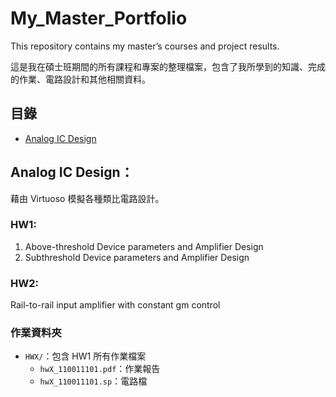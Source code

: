 # My_Master_Portfolio

This repository contains my master’s courses and project results.

這是我在碩士班期間的所有課程和專案的整理檔案，包含了我所學到的知識、完成的作業、電路設計和其他相關資料。

## 目錄

- [Analog IC Design](#analog-ic-design)

## Analog IC Design：

藉由 Virtuoso 模擬各種類比電路設計。

### HW1:
1. Above-threshold Device parameters and Amplifier Design
2. Subthreshold Device parameters and Amplifier Design

### HW2:
Rail-to-rail input amplifier with constant gm control

### 作業資料夾

- `HWX/`：包含 HW1 所有作業檔案
    - `hwX_110011101.pdf`：作業報告
    - `hwX_110011101.sp`：電路檔
